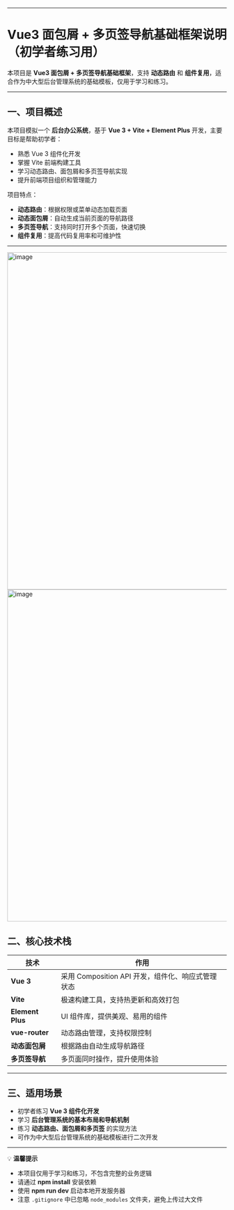 
---

# Vue3 面包屑 + 多页签导航基础框架说明（初学者练习用）

本项目是 **Vue3 面包屑 + 多页签导航基础框架**，支持 **动态路由** 和 **组件复用**，适合作为中大型后台管理系统的基础模板，仅用于学习和练习。

---

## 一、项目概述

本项目模拟一个 **后台办公系统**，基于 **Vue 3 + Vite + Element Plus** 开发，主要目标是帮助初学者：

* 熟悉 Vue 3 组件化开发
* 掌握 Vite 前端构建工具
* 学习动态路由、面包屑和多页签导航实现
* 提升前端项目组织和管理能力

项目特点：

* **动态路由**：根据权限或菜单动态加载页面
* **动态面包屑**：自动生成当前页面的导航路径
* **多页签导航**：支持同时打开多个页面，快速切换
* **组件复用**：提高代码复用率和可维护性

---

<img width="1319" height="775" alt="image" src="https://github.com/user-attachments/assets/a616c91d-f45e-4b1e-a800-7890e00a3efe" />
<img width="1314" height="763" alt="image" src="https://github.com/user-attachments/assets/c39fffc5-1f84-4fb6-a4f8-448bb1c1b54a" />




## 二、核心技术栈

| 技术               | 作用                                |
| ---------------- | --------------------------------- |
| **Vue 3**        | 采用 Composition API 开发，组件化、响应式管理状态 |
| **Vite**         | 极速构建工具，支持热更新和高效打包                 |
| **Element Plus** | UI 组件库，提供美观、易用的组件                 |
| **vue-router**   | 动态路由管理，支持权限控制                     |
| **动态面包屑**        | 根据路由自动生成导航路径                      |
| **多页签导航**        | 多页面同时操作，提升使用体验                    |

---

## 三、适用场景

* 初学者练习 **Vue 3 组件化开发**
* 学习 **后台管理系统的基本布局和导航机制**
* 练习 **动态路由、面包屑和多页签** 的实现方法
* 可作为中大型后台管理系统的基础模板进行二次开发

---

💡 **温馨提示**

* 本项目仅用于学习和练习，不包含完整的业务逻辑
* 请通过 **npm install** 安装依赖
* 使用 **npm run dev** 启动本地开发服务器
* 注意 `.gitignore` 中已忽略 `node_modules` 文件夹，避免上传过大文件


